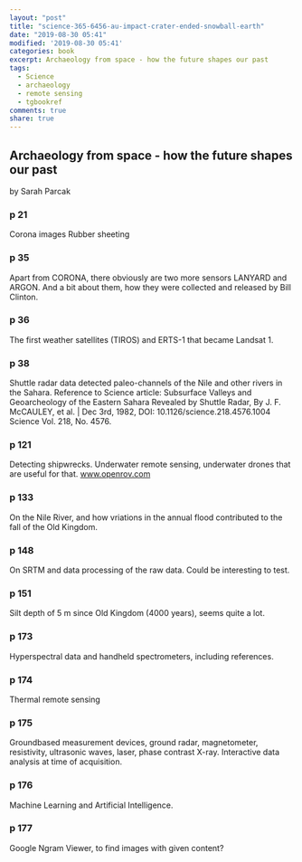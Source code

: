 ```yaml
---
layout: "post"
title: "science-365-6456-au-impact-crater-ended-snowball-earth"
date: "2019-08-30 05:41"
modified: '2019-08-30 05:41'
categories: book
excerpt: Archaeology from space - how the future shapes our past
tags:
  - Science
  - archaeology
  - remote sensing
  - tgbookref
comments: true
share: true
---
```


## Archaeology from space - how the future shapes our past

by Sarah Parcak

### p 21

Corona images
Rubber sheeting

### p 35

Apart from CORONA, there obviously are two more sensors LANYARD and ARGON. And a bit about them, how they were collected and released by Bill Clinton.

### p 36

The first weather satellites (TIROS) and ERTS-1 that became Landsat 1.

### p 38

Shuttle radar data detected paleo-channels of the Nile and other rivers in the Sahara. Reference to Science article: Subsurface Valleys and Geoarcheology of the Eastern Sahara Revealed by Shuttle Radar, By J. F. McCAULEY, et al. | Dec 3rd, 1982, DOI: 10.1126/science.218.4576.1004
Science Vol. 218, No. 4576.

### p 121

Detecting shipwrecks. Underwater remote sensing, underwater drones that are useful for that.  www.openrov.com

### p 133

On the Nile River, and how vriations in the annual flood contributed to the fall of the Old Kingdom.

### p 148

On SRTM and data processing of the raw data. Could be interesting to test.

### p 151

Silt depth of 5 m since Old Kingdom (4000 years), seems quite a lot.

### p 173

Hyperspectral data and handheld spectrometers, including references.

### p 174

Thermal remote sensing

### p 175

Groundbased measurement devices, ground radar, magnetometer, resistivity, ultrasonic waves, laser, phase contrast X-ray. Interactive data analysis at time of acquisition.

### p 176

Machine Learning and Artificial Intelligence.

### p 177

Google Ngram Viewer, to find images with given content?
